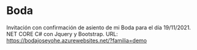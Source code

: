 # Boda
Invitación con confirmación de asiento de mi Boda para el día 19/11/2021.
NET CORE C# con Jquery y  Bootstrap.
URL: https://bodajoseyohe.azurewebsites.net/?familia=demo
